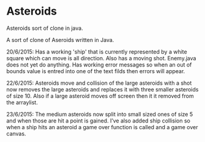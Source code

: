 # Asteroids
Asteroids sort of clone in java. 

A sort of clone of Aseroids written in Java. 

20/6/2015:
Has a working 'ship' that is currently represented by a white square which can move is all direction. Also has a moving shot. 
Enemy.java does not yet do anything. 
Has working error messages so when an out of bounds value is entred into one of the text filds then errors will appear.

22/6/2015:
Asteroids move and collision of the large asteroids with a shot now removes the large asteroids and replaces it with three smaller asteroids of size 10. Also if a large asteroid moves off screen then it it removed from the arraylist.

23/6/2015:
The medium asteroids now split into small sized ones of size 5 and when
those are hit a point is gained. I’ve also added ship collision so when
a ship hits an asteroid a game over function is called and a game over
canvas.
